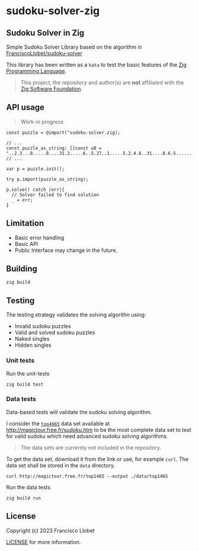 # sudoku-solver-zig

## Sudoku Solver in Zig

Simple Sudoku Solver Library based on the algorithm in [FranciscoLlobet/sudoku-solver](https://github.com/FranciscoLlobet/sudoku-solver)


This library has been written as a `kata` to test the basic features of the [Zig Programming Language](https://www.ziglang.org).

> This project, the repository and author(s) are **not** affiliated with the [Zig Software Foundation](https://ziglang.org/zsf/).

## API usage

> Work-in progress

```zig
const puzzle = @import("sudoku-solver.zig);

// ...
const puzzle_as_string: []const u8 = "..2.3...8.....8....31.2.....6..5.27..1.....5.2.4.6..31....8.6.5.......13..531.4..";
// ...

var p = puzzle.init();

try p.import(puzzle_as_string);

p.solve() catch |err|{
  // Solver failed to find solution
  _ = err;
}
```

## Limitation

- Basic error handling
- Basic API
- Public Interface may change in the future.

## Building

```shell
zig build
```

## Testing

The testing strategy validates the solving algorithn using:

- Invalid sudoku puzzles
- Valid and solved sudoku puzzles
- Naked singles
- Hidden singles

### Unit tests

Run the unit-tests

```shell
zig build test
```

### Data tests

Data-based tests will validate the sudoku solving algorithm.

I consider the [`top4665`](http://magictour.free.fr/top1465) data set available at <http://magictour.free.fr/sudoku.htm> to be the most complete data set to test for valid sudoku which need advanced sudoku solving algorithms.

> The data sets are currently not included in the repository.

To get the data set, download it from the link or use, for example `curl`. The data set shall be stored in the `data` directory.

```shell
curl http://magictour.free.fr/top1465 --output ./data/top1465
```

Run the data tests

```shell
zig build run
```

## License

Copyright (c) 2023 Francisco Llobet

[LICENSE](LICENSE) for more information.
